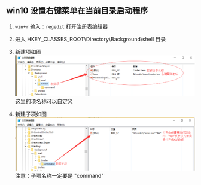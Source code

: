 ## win10 设置右键菜单在当前目录启动程序

1. `win+r` 输入：`regedit` 打开注册表编辑器

2. 进入 HKEY_CLASSES_ROOT\Directory\Background\shell 目录

3. 新建项如图
![](./imgs/right-menu-1.png)
这里的项名称可以自定义

4. 新建子项如图
![](./imgs/right-menu-2.png)
注意：子项名称一定要是 "command"